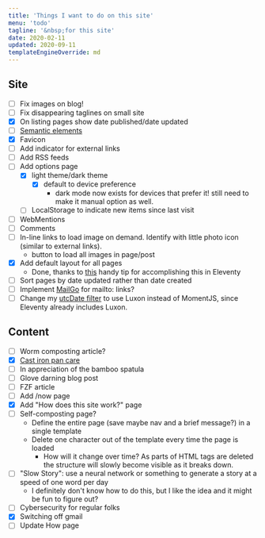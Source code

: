 ```yaml
---
title: 'Things I want to do on this site'
menu: 'todo'
tagline: '&nbsp;for this site'
date: 2020-02-11
updated: 2020-09-11
templateEngineOverride: md
---
```


## Site
- [ ] Fix images on blog!
- [ ] Fix disappearing taglines on small site
- [x] On listing pages show date published/date updated
- [ ] [Semantic elements](https://developer.mozilla.org/en-US/docs/Glossary/Semantics)
- [x] Favicon
- [ ] Add indicator for external links
- [ ] Add RSS feeds
- [ ] Add options page
    - [x] light theme/dark theme
        - [x] default to device preference
            - dark mode now exists for devices that prefer it! still need to make it manual option as well.
    - [ ] LocalStorage to indicate new items since last visit
- [ ] WebMentions
- [ ] Comments
- [ ] In-line links to load image on demand. Identify with little photo icon (similar to external links). 
    - button to load all images in page/post
- [x] Add default layout for all pages
  - Done, thanks to [this](https://github.com/11ty/eleventy/issues/380#issuecomment-568033456) handy tip for accomplishing this in Eleventy
- [ ] Sort pages by date updated rather than date created
- [ ] Implement [MailGo](https://mailgo.dev/) for mailto: links?
- [ ] Change my [utcDate filter](/tech/eleventy-utc-dates/) to use Luxon instead of MomentJS, since Eleventy already includes Luxon.

## Content
- [ ] Worm composting article?
- [x] [Cast iron pan care](https://justus.ws/food/care-of-cast-iron-pans)
- [ ] In appreciation of the bamboo spatula
- [ ] Glove darning blog post
- [ ] FZF article
- [ ] Add /now page
- [x] Add "How does this site work?" page
- [ ] Self-composting page?
   - Define the entire page (save maybe nav and a brief message?) in a single template
   - Delete one character out of the template every time the page is loaded
      - How will it change over time? As parts of HTML tags are deleted the structure will slowly become visible as it breaks down.
- [ ] "Slow Story": use a neural network or something to generate a story at a speed of one word per day
    - I definitely don't know how to do this, but I like the idea and it might be fun to figure out?
- [ ] Cybersecurity for regular folks
- [x] Switching off gmail
- [ ] Update How page
